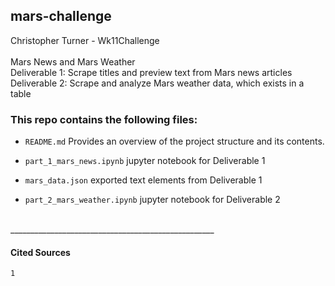 ## mars-challenge
Christopher Turner - Wk11Challenge
<br><br>
Mars News and Mars Weather <br> 
Deliverable 1: Scrape titles and preview text from Mars news articles <br> 
Deliverable 2: Scrape and analyze Mars weather data, which exists in a table <br> 

### This repo contains the following files:
 - `README.md` Provides an overview of the project structure and its contents.

 - `part_1_mars_news.ipynb` jupyter notebook for Deliverable 1
 - `mars_data.json` exported text elements from Deliverable 1
 - `part_2_mars_weather.ipynb` jupyter notebook for Deliverable 2


 <br> 
___________________________________________________



#### Cited Sources
    1
    

